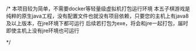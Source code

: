 /*
本项目较为简单，不需要docker等轻量级虚拟机打包运行环境
本五子棋游戏是纯粹的原生java工程，没有配置文件也就没有项目依赖，只要您的主机上有java8及以上版本，在jre环境下都可运行
后续若打包为exe，将会和jre一起打包，届时即使主机上没有jre环境也可运行

 */
